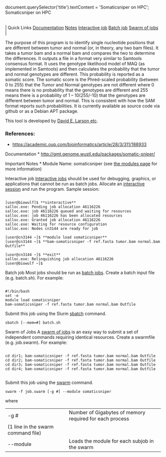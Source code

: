 

document.querySelector('title').textContent = 'Somaticsniper on HPC';
Somaticsniper on HPC


|  |
| --- |
| 
Quick Links
[Documentation](#doc)
[Notes](#notes)
[Interactive job](#int) 
[Batch job](#sbatch) 
[Swarm of jobs](#swarm) 
 |

  The purpose of this program is to identify single nucleotide positions that 
 are different between tumor and normal (or, in theory, any two bam files). 
 It takes a tumor bam and a normal bam and compares the two to determine 
 the differences. It outputs a file in a format very similar to Samtools 
 consensus format. It uses the genotype likelihood model of MAQ (as implemented 
 in Samtools) and then calculates the probability that the tumor and normal 
 genotypes are different. This probability is reported as a somatic score. 
 The somatic score is the Phred-scaled probability (between 0 to 255) that 
 the Tumor and Normal genotypes are not different where 0 means there is 
 no probability that the genotypes are different and 255 means there is a 
 probability of 1 – 10(255/-10) that the genotypes are different between 
 tumor and normal. This is consistent with how the SAM format reports such 
 probabilities. It is currently available as source code via github or as 
 a Debian APT package. 


This tool is developed by [David 
 E. Larson etc](http://gmt.genome.wustl.edu/somatic-sniper/current/).


### References:

 * <https://academic.oup.com/bioinformatics/article/28/3/311/188933>


Documentation * <http://gmt.genome.wustl.edu/packages/somatic-sniper/>



Important Notes * Module Name: somaticsniper (see [the 
 modules page](/apps/modules.html) for more information)





Interactive job
[Interactive jobs](/docs/userguide.html#int) should be used for debugging, graphics, or applications that cannot be run as batch jobs.
Allocate an [interactive session](/docs/userguide.html#int) and run the program. Sample session:



```

[user@biowulf]$ **sinteractive**
salloc.exe: Pending job allocation 46116226
salloc.exe: job 46116226 queued and waiting for resources
salloc.exe: job 46116226 has been allocated resources
salloc.exe: Granted job allocation 46116226
salloc.exe: Waiting for resource configuration
salloc.exe: Nodes cn3144 are ready for job

[user@cn3144 ~]$ **module load somaticsniper**
[user@cn3144 ~]$ **bam-somaticsniper -f ref.fasta tumor.bam normal.bam Outfile**

[user@cn3144 ~]$ **exit**
salloc.exe: Relinquishing job allocation 46116226
[user@biowulf ~]$

```




Batch job
Most jobs should be run as [batch jobs](/docs/userguide.html#submit).
Create a batch input file (e.g. batch.sh). For example:



```

#!/bin/bash
set -e
module load somaticsniper
bam-somaticsniper -f ref.fasta tumor.bam normal.bam Outfile
```

Submit this job using the Slurm [sbatch](/docs/userguide.html) command.



```
sbatch [--mem=#] batch.sh
```

Swarm of Jobs 
A [swarm of jobs](/apps/swarm.html) is an easy way to submit a set of independent commands requiring identical resources.
Create a swarmfile (e.g. job.swarm). For example:



```

cd dir1; bam-somaticsniper -f ref.fasta tumor.bam normal.bam Outfile
cd dir2; bam-somaticsniper -f ref.fasta tumor.bam normal.bam Outfile
cd dir3; bam-somaticsniper -f ref.fasta tumor.bam normal.bam Outfile
cd dir4; bam-somaticsniper -f ref.fasta tumor.bam normal.bam Outfile


```

Submit this job using the [swarm](/apps/swarm.html) command.



```
swarm -f job.swarm [-g #] --module somaticsniper
```

where
 

|  |  |
| --- | --- |
| -g *#*  | Number of Gigabytes of memory required for each process 
 (1 line in the swarm command file)  |
| --module  | Loads the module for each subjob in the swarm  |




